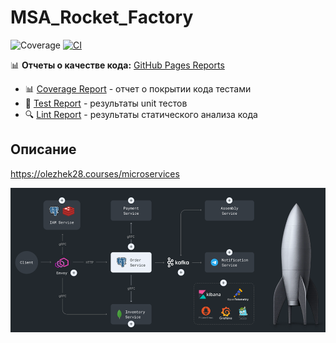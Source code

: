 # MSA_Rocket_Factory

![Coverage](https://img.shields.io/badge/Coverage-11.8%25-red)
[![CI](https://github.com/kont1n/MSA_Rocket_Factory/actions/workflows/ci.yml/badge.svg)](https://github.com/kont1n/MSA_Rocket_Factory/actions/workflows/ci.yml)

📊 **Отчеты о качестве кода:** [GitHub Pages Reports](https://kont1n.github.io/MSA_Rocket_Factory/)
- 📊 [Coverage Report](https://kont1n.github.io/MSA_Rocket_Factory/) - отчет о покрытии кода тестами
- 🧪 [Test Report](https://kont1n.github.io/MSA_Rocket_Factory/tests/) - результаты unit тестов
- 🔍 [Lint Report](https://kont1n.github.io/MSA_Rocket_Factory/lint/) - результаты статического анализа кода

## Описание
https://olezhek28.courses/microservices

![схема](https://github.com/kont1n/MSA_Rocket_Factory/blob/main/logo.png)
